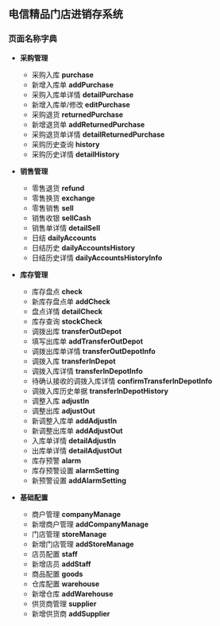 ## 电信精品门店进销存系统

### 页面名称字典

* **采购管理**
    * 采购入库 **purchase**
    * 新增入库单 **addPurchase**
    * 采购入库单详情 **detailPurchase**
    * 新增入库单/修改 **editPurchase**
    * 采购退货 **returnedPurchase**
    * 新增退货单 **addReturnedPurchase**
    * 采购退货单详情 **detailReturnedPurchase**
    * 采购历史查询 **history**
    * 采购历史详情 **detailHistory**

* **销售管理**
    * 零售退货 **refund**
    * 零售换货 **exchange**
    * 零售销售 **sell**
    * 销售收银 **sellCash**
    * 销售单详情 **detailSell**
    * 日结 **dailyAccounts**
    * 日结历史 **dailyAccountsHistory**
    * 日结历史详情 **dailyAccountsHistoryInfo**

* **库存管理**
	* 库存盘点 **check**
	* 新库存盘点单 **addCheck**
	* 盘点详情 **detailCheck**
	* 库存查询 **stockCheck**
	* 调拨出库 **transferOutDepot**
	* 填写出库单 **addTransferOutDepot**
	* 调拨出库单详情 **transferOutDepotInfo**
	* 调拨入库 **transferInDepot**
	* 调拨入库详情 **transferInDepotInfo**
	* 待确认接收的调拨入库详情 **confirmTransferInDepotInfo**
	* 调拨入库历史单据 **transferInDepotHistory**
	* 调整入库 **adjustIn**
	* 调整出库 **adjustOut**
	* 新调整入库单 **addAdjustIn**
	* 新调整出库单 **addAdjustOut**
	* 入库单详情 **detailAdjustIn**
	* 出库单详情 **detailAdjustOut**
	* 库存预警 **alarm**
	* 库存预警设置 **alarmSetting**
	* 新预警设置 **addAlarmSetting**

* **基础配置**
    * 商户管理 **companyManage**
    * 新增商户管理 **addCompanyManage**
    * 门店管理 **storeManage**
    * 新增门店管理 **addStoreManage**
    * 店员配置 **staff**
    * 新增店员 **addStaff**
    * 商品配置 **goods**
    * 仓库配置 **warehouse**
    * 新增仓库 **addWarehouse**
    * 供货商管理 **supplier**
    * 新增供货商 **addSupplier**


